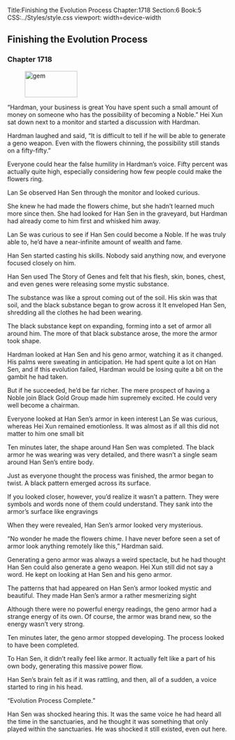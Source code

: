 Title:Finishing the Evolution Process 
Chapter:1718 
Section:6 
Book:5 
CSS:../Styles/style.css 
viewport: width=device-width
  
## Finishing the Evolution Process
### Chapter 1718 
<figure>
	<img src="../Images/gem.gif" alt="gem" id="gem" width="120" height="60" />
</figure>
  

  
  “Hardman, your business is great You have spent such a small amount of money on someone who has the possibility of becoming a Noble.” Hei Xun sat down next to a monitor and started a discussion with Hardman.

Hardman laughed and said, “It is difficult to tell if he will be able to generate a geno weapon. Even with the flowers chinning, the possibility still stands on a fifty-fifty.”

Everyone could hear the false humility in Hardman’s voice. Fifty percent was actually quite high, especially considering how few people could make the flowers ring.

Lan Se observed Han Sen through the monitor and looked curious.

She knew he had made the flowers chime, but she hadn’t learned much more since then. She had looked for Han Sen in the graveyard, but Hardman had already come to him first and whisked him away.

Lan Se was curious to see if Han Sen could become a Noble. If he was truly able to, he’d have a near-infinite amount of wealth and fame.

Han Sen started casting his skills. Nobody said anything now, and everyone focused closely on him.

Han Sen used The Story of Genes and felt that his flesh, skin, bones, chest, and even genes were releasing some mystic substance.

The substance was like a sprout coming out of the soil. His skin was that soil, and the black substance began to grow across it It enveloped Han Sen, shredding all the clothes he had been wearing.

The black substance kept on expanding, forming into a set of armor all around him. The more of that black substance arose, the more the armor took shape.

Hardman looked at Han Sen and his geno armor, watching it as it changed. His palms were sweating in anticipation. He had spent quite a lot on Han Sen, and if this evolution failed, Hardman would be losing quite a bit on the gambit he had taken.

But if he succeeded, he’d be far richer. The mere prospect of having a Noble join Black Gold Group made him supremely excited. He could very well become a chairman.

Everyone looked at Han Sen’s armor in keen interest Lan Se was curious, whereas Hei Xun remained emotionless. It was almost as if all this did not matter to him one small bit

Ten minutes later, the shape around Han Sen was completed. The black armor he was wearing was very detailed, and there wasn’t a single seam around Han Sen’s entire body.

Just as everyone thought the process was finished, the armor began to twist. A black pattern emerged across its surface.

If you looked closer, however, you’d realize it wasn’t a pattern. They were symbols and words none of them could understand. They sank into the armor’s surface like engravings

When they were revealed, Han Sen’s armor looked very mysterious.

“No wonder he made the flowers chime. I have never before seen a set of armor look anything remotely like this,” Hardman said.

Generating a geno armor was always a weird spectacle, but he had thought Han Sen could also generate a geno weapon. Hei Xun still did not say a word. He kept on looking at Han Sen and his geno armor.

The patterns that had appeared on Han Sen’s armor looked mystic and beautiful. They made Han Sen’s armor a rather mesmerizing sight

Although there were no powerful energy readings, the geno armor had a strange energy of its own. Of course, the armor was brand new, so the energy wasn’t very strong.

Ten minutes later, the geno armor stopped developing. The process looked to have been completed.

To Han Sen, it didn’t really feel like armor. It actually felt like a part of his own body, generating this massive power flow.

Han Sen’s brain felt as if it was rattling, and then, all of a sudden, a voice started to ring in his head.

“Evolution Process Complete.”

Han Sen was shocked hearing this. It was the same voice he had heard all the time in the sanctuaries, and he thought it was something that only played within the sanctuaries. He was shocked it still existed, even out here.
